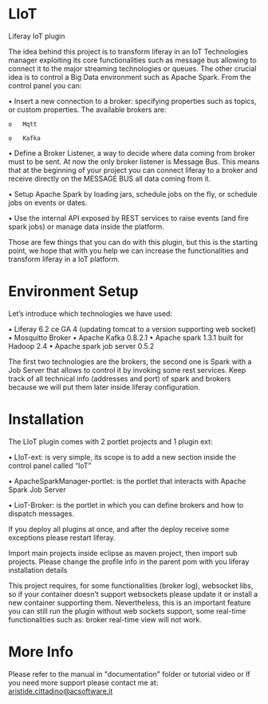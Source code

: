 # LIoT
Liferay IoT plugin

The idea behind this project is to transform liferay in an IoT Technologies manager exploiting its core functionalities such as message bus allowing to connect it to the major streaming technologies or queues.
The other crucial idea is to control a Big Data environment such as Apache Spark.
From the control panel you can:

•	Insert a new connection to a broker: specifying properties such as topics, or custom properties. The available brokers are:

    o	Mqtt
  
    o	Kafka
    
•	Define a Broker Listener, a way to decide where data coming from broker must to be sent. At now the only broker listener is Message Bus. This means that at the beginning of your project you can connect liferay to a broker and receive directly on the MESSAGE BUS all data coming from it.

•	Setup Apache Spark by loading jars, schedule jobs on the fly, or schedule jobs on events or dates.

•	Use the internal API exposed by REST services to raise events (and fire spark jobs) or manage data inside the platform.

Those are few things that you can do with this plugin, but this is the starting point, we hope that with you help we can increase the functionalities and transform liferay in a IoT platform.

# Environment Setup

Let’s introduce which technologies we have used:

•	Liferay 6.2 ce GA 4 (updating tomcat to a version supporting web socket)
•	Mosquitto Broker
•	Apache Kafka 0.8.2.1
•	Apache spark 1.3.1 built for Hadoop 2.4
•	Apache spark job server 0.5.2

The first two technologies are the brokers, the second one is Spark with a Job Server that allows to control it by invoking some rest services.
Keep track of all technical info (addresses and port) of spark and brokers because we will put them later inside liferay configuration.

# Installation

The LIoT plugin comes with 2 portlet projects and 1 plugin ext:

•	LIoT-ext: is very simple, its scope is to add a new section inside the control panel called “IoT”

•	ApacheSparkManager-portlet: is the portlet that interacts with Apache Spark Job Server

•	LioT-Broker: is the portlet in which you can define brokers and how to dispatch messages.

If you deploy all plugins at once, and after the deploy receive some exceptions please restart liferay.

Import main projects inside eclipse as maven project, then import sub projects. Please change the profile info in the parent pom with you liferay installation details

This project requires, for some functionalities (broker log), websocket libs, so if your container doesn’t support websockets please update it or install a new container supporting them. Nevertheless, this is an important feature you can still run the plugin without web sockets support, some real-time functionalities such as: broker real-time view will not work.

# More Info
Please refer to the manual in "documentation" folder or tutorial video or If you need more support please contact me at: aristide.cittadino@acsoftware.it


